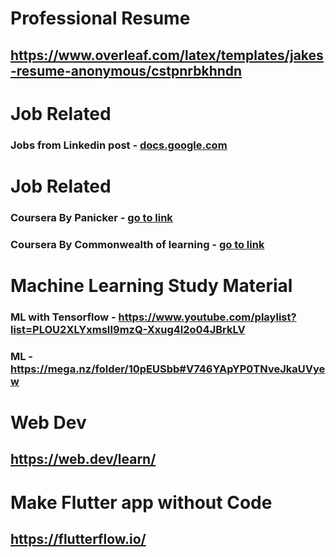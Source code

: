 # Professional Resume
## <a href="https://www.overleaf.com/latex/templates/jakes-resume-anonymous/cstpnrbkhndn">https://www.overleaf.com/latex/templates/jakes-resume-anonymous/cstpnrbkhndn</a>    

# Job Related
### Jobs from Linkedin post - <a href="https://docs.google.com/spreadsheets/u/0/d/1BRIVbFf3PWYL5mxxzBHQGznU81IavMtGvHNLs_HxlXU/htmlview#"> docs.google.com</a>    

# Job Related
###  Coursera By Panicker - <a href="http://www.pnpanickerfoundation.org/site/scholarship-registration-form">go to link</a>    
###  Coursera By Commonwealth of learning - <a href="https://col-skillsforwork.org/apply-for-col-skills-for-work-scholarship/">go to link</a>  

# Machine Learning Study Material
### ML with Tensorflow - <a href="https://www.youtube.com/playlist?list=PLOU2XLYxmsII9mzQ-Xxug4l2o04JBrkLV">https://www.youtube.com/playlist?list=PLOU2XLYxmsII9mzQ-Xxug4l2o04JBrkLV</a>   
### ML  - <a href="https://mega.nz/folder/10pEUSbb#V746YApYP0TNveJkaUVyew">https://mega.nz/folder/10pEUSbb#V746YApYP0TNveJkaUVyew</a>   


# Web Dev
## <a href="https://web.dev/learn/">https://web.dev/learn/</a>       

# Make Flutter app without Code
## <a href="https://flutterflow.io/">https://flutterflow.io/</a>       
